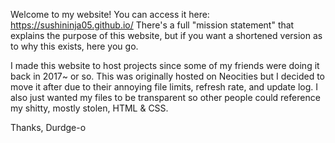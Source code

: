 Welcome to my website! You can access it here: https://sushininja05.github.io/
There's a full "mission statement" that explains the purpose of this website, but if you want a shortened version as to why this exists, here you go.

I made this website to host projects since some of my friends were doing it back in 2017~ or so.
This was originally hosted on Neocities but I decided to move it after due to their annoying file limits, refresh rate, and update log.
I also just wanted my files to be transparent so other people could reference my shitty, mostly stolen, HTML & CSS.

Thanks,
Durdge-o
